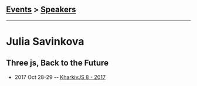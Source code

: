 ## [Events](../README.md) > [Speakers](../speakers.md)
---

# Julia Savinkova

## Three js, Back to the Future
- 2017 Oct 28-29 -- [KharkivJS 8 - 2017](https://www.youtube.com/watch?v=E8qZeDHxnt8)    
